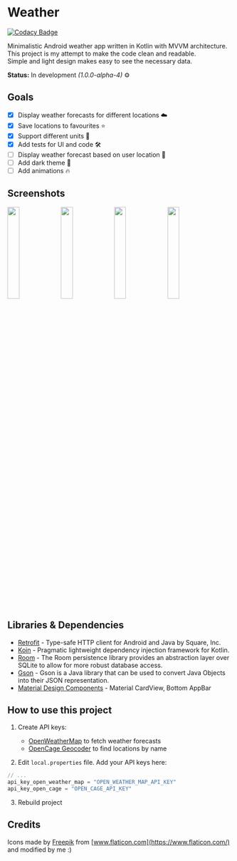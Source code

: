 # Weather

[![Codacy Badge](https://api.codacy.com/project/badge/Grade/34e655757758466dbb00961b0c79e7be)](https://app.codacy.com/manual/enxy0/Weather?utm_source=github.com&utm_medium=referral&utm_content=enxy0/Weather&utm_campaign=Badge_Grade_Dashboard)

Minimalistic Android weather app written in Kotlin with MVVM architecture. This project is my attempt to make the code clean and readable.  
Simple and light design makes easy to see the necessary data.

**Status:** In development *(1.0.0-alpha-4)* ⚙️

## Goals
-   [x] Display weather forecasts for different locations ☁️
-   [x] Save locations to favourites ⭐
-   [x] Support different units 📏
-   [x] Add tests for UI and code 🛠️
-   [ ] Display weather forecast based on user location 📍
-   [ ] Add dark theme 🌙
-   [ ] Add animations 🔥

## Screenshots
<img  src="https://raw.githubusercontent.com/enxy0/Weather/development/screenshots/main.jpg?raw=true"  width=23% /> <img  src="https://raw.githubusercontent.com/enxy0/Weather/development/screenshots/favourite.jpg?raw=true"  width=23% /> <img  src="https://raw.githubusercontent.com/enxy0/Weather/development/screenshots/search.jpg?raw=true"  width=23% /> <img  src="https://raw.githubusercontent.com/enxy0/Weather/development/screenshots/settings.jpg?raw=true"  width=23% />

## Libraries & Dependencies
-   [Retrofit](https://github.com/square/retrofit) - Type-safe HTTP client for Android and Java by Square, Inc.
-   [Koin](https://github.com/InsertKoinIO/koin) - Pragmatic lightweight dependency injection framework for Kotlin.
-   [Room](https://developer.android.com/topic/libraries/architecture/room) - The Room persistence library provides an abstraction layer over SQLite to allow for more robust database access.
-   [Gson](https://github.com/google/gson) - Gson is a Java library that can be used to convert Java Objects into their JSON representation.
-   [Material Design Components](https://material.io/develop/android/) - Material CardView, Bottom AppBar

## How to use this project
1.  Create API keys:
    -   [OpenWeatherMap](https://openweathermap.org/api) to fetch weather forecasts
    -   [OpenCage Geocoder](https://opencagedata.com/api) to find locations by name

2.  Edit `local.properties` file. Add your API keys here:

```kotlin
// ...
api_key_open_weather_map = "OPEN_WEATHER_MAP_API_KEY"
api_key_open_cage = "OPEN_CAGE_API_KEY"
```

3.  Rebuild project

## Credits
Icons made by [Freepik](https://www.flaticon.com/authors/freepik) from [www.flaticon.com](https://www.flaticon.com/) and modified by me :)
